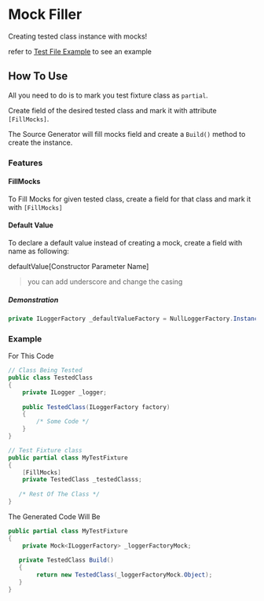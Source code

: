 ﻿# Mock Filler

Creating tested class instance with mocks!

refer to [Test File Example](./Sample.Tests/Test.cs) to see an example

## How To Use

All you need to do is to mark you test fixture class as `partial`.

Create field of the desired tested class and mark it with attribute `[FillMocks]`.

The Source Generator will fill mocks field and create a `Build()` method to create the instance.

### Features

#### FillMocks

To Fill Mocks for given tested class, create a field for that class and mark it with `[FillMocks]`

#### Default Value

To declare a default value instead of creating a mock, create a field with name as following:

defaultValue[Constructor Parameter Name]

> you can add underscore and change the casing

##### Demonstration

```csharp
private ILoggerFactory _defaultValueFactory = NullLoggerFactory.Instance;
```

### Example

For This Code

```csharp
// Class Being Tested
public class TestedClass
{
    private ILogger _logger;
    
    public TestedClass(ILoggerFactory factory)
    {
        /* Some Code */
    }
}

// Test Fixture class
public partial class MyTestFixture
{
    [FillMocks]
    private TestedClass _testedClasss;
    
   /* Rest Of The Class */
}
```

The Generated Code Will Be

```csharp
public partial class MyTestFixture
{
    private Mock<ILoggerFactory> _loggerFactoryMock;
    
   private TestedClass Build()
   {
        return new TestedClass(_loggerFactoryMock.Object);
   }
}
```